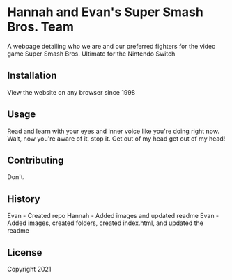 # Hannah and Evan's Super Smash Bros. Team 

A webpage detailing who we are and our preferred fighters for the video game Super Smash Bros. Ultimate for the Nintendo Switch

## Installation

View the website on any browser since 1998

## Usage

Read and learn with your eyes and inner voice like you're doing right now. Wait, now you're aware of it, stop it. Get out of my head get out of my head!

## Contributing

Don't.

## History

Evan - Created repo
Hannah - Added images and updated readme
Evan - Added images, created folders, created index.html, and updated the readme

## License

Copyright 2021
